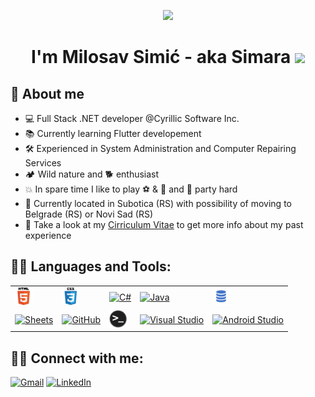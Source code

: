 <p align="center">
<img width="50%" src="https://i.imgur.com/pQsEs1Y.gif" />
</p>
<h1 align="center">I'm Milosav Simić - aka Simara <img src="https://emojis.slackmojis.com/emojis/images/1531849430/4246/blob-sunglasses.gif?1531849430" width="28"/></h1>


## 📖 About me

* 💻 Full Stack .NET developer @Cyrillic Software Inc.
* 📚 Currently learning Flutter developement
* 🛠 Experienced in System Administration and Computer Repairing Services
* 🏕 Wild nature and 🐕 enthusiast
* 💥 In spare time I like to play ⚽ & 🏀 and 🍺 party hard
* 🏡 Currently located in Subotica (RS) with possibility of moving to Belgrade (RS) or Novi Sad (RS)
* 📝 Take a look at my <a href="https://drive.google.com/file/d/1rfy81kctRUYGMqU5N7DpVP426q7o2IUT/view?usp=sharing">Cirriculum Vitae</a> to get more info about my past experience


## 👨‍💻 Languages and Tools:

<table>
    <tbody>
        <tr>
            <td><a href="#"><img alt="HTML5" title="HTML5" height="28px"
                        src="https://raw.githubusercontent.com/github/explore/80688e429a7d4ef2fca1e82350fe8e3517d3494d/topics/html/html.png" /></a>
            </td>
            <td><a href="#"><img alt="CSS3" title="CSS3" height="28px"
                        src="https://raw.githubusercontent.com/github/explore/80688e429a7d4ef2fca1e82350fe8e3517d3494d/topics/css/css.png" /></a>
            </td>      
            <td><a href="#"><img alt="C#" title="C#" height="28px"
                        src="https://img.icons8.com/color/48/000000/c-sharp-logo.png" /></a></td>
            <td><a href="#"><img alt="Java" title="Java" height="28px"
                        src="https://img.icons8.com/color/48/000000/java-coffee-cup-logo.png" /></a></td>
                        <td><a href="#"><img alt="SQL" title="SQL" height="28px"
                        src="https://raw.githubusercontent.com/github/explore/80688e429a7d4ef2fca1e82350fe8e3517d3494d/topics/sql/sql.png" /></a>
            </td>
        </tr>
        <tr>            
            <td><a href="#"><img alt="Sheets" title="Sheets" height="28px"
                        src="https://img.icons8.com/color/48/000000/google-sheets.png" /></a></td>
            <td><a href="#"><img alt="GitHub" title="GitHub" height="28px"
                        src="https://i.imgur.com/DZgetVv.png" /></a>
            </td>
            <td><a href="#"><img alt="Terminal" title="Terminal" height="28px"
                        src="https://raw.githubusercontent.com/github/explore/80688e429a7d4ef2fca1e82350fe8e3517d3494d/topics/terminal/terminal.png" /></a>
            </td>
            <td><a href="#"><img alt="Visual Studio" title="Visual Studio" height="28px"
                        src="https://img.icons8.com/fluent/48/000000/visual-studio-2019.png" /></a></td>
            <td><a href="#"><img alt="Android Studio" title="Android Studio" height="28px"
                        src="https://i.imgur.com/6nJGNMN.png" /></a></td>
        </tr>
    </tbody>
</table>


## 🙋‍♂️ Connect with me:

<p align="left">
  <a href="mailto:milosavsimic995@gmail.com"><img alt="Gmail" width="110" height="40" src="https://github.com/Xx-Ashutosh-xX/Xx-Ashutosh-xX/blob/master/assets/icons/gmail.png" /></a>
  <a href="https://www.linkedin.com/in/milosav-simic/"><img width="110" height="40" alt="LinkedIn" title="LinkedIn" src="https://github.com/Xx-Ashutosh-xX/Xx-Ashutosh-xX/blob/master/assets/icons/linkedin.png"/></a>
</p>
